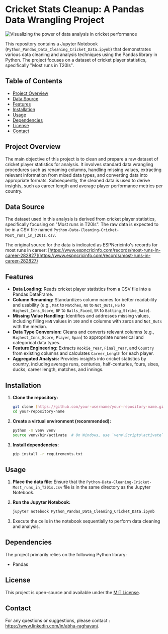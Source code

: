 # Cricket Stats Cleanup: A Pandas Data Wrangling Project

![Visualizing the power of data analysis in cricket performance](https://github.com/araghavan22/T20I-Cricket-Performance-Analysis-Pandas-Data-Cleaning-/blob/main/Cricket_Data_Analysis_Using_Python.png)

This repository contains a Jupyter Notebook (`Python_Pandas_Data_Cleaning_Cricket_Data.ipynb`) that demonstrates various data cleaning and analysis techniques using the Pandas library in Python. The project focuses on a dataset of cricket player statistics, specifically "Most runs in T20Is".

## Table of Contents

* [Project Overview](#project-overview)
* [Data Source](#data-source)
* [Features](#features)
* [Installation](#installation)
* [Usage](#usage)
* [Dependencies](#dependencies)
* [License](#license)
* [Contact](#contact)

## Project Overview

The main objective of this project is to clean and prepare a raw dataset of cricket player statistics for analysis. It involves standard data wrangling procedures such as renaming columns, handling missing values, extracting relevant information from mixed data types, and converting data into appropriate formats. Subsequently, the cleaned data is used to derive insights, such as career length and average player performance metrics per country.

## Data Source

The dataset used in this analysis is derived from cricket player statistics, specifically focusing on "Most runs in T20Is". The raw data is expected to be in a CSV file named `Python-Data-Cleaning-Cricket-Most_runs_in_T201s.csv`.

The original source for the data is indicated as ESPNcricinfo's records for most runs in career:
[https://www.espncricinfo.com/records/most-runs-in-career-282827](https://www.espncricinfo.com/records/most-runs-in-career-282827)

## Features

* **Data Loading:** Reads cricket player statistics from a CSV file into a Pandas DataFrame.
* **Column Renaming:** Standardizes column names for better readability and usability (e.g., `Mat` to `Matches`, `NO` to `Not_Outs`, `HS` to `Highest_Inns_Score`, `BF` to `Balls_Faced`, `SR` to `Batting_Strike_Rate`).
* **Missing Value Handling:** Identifies and addresses missing values, including filling `NaN` values in `100` and `0` columns with zeros and `Not_Outs` with the median.
* **Data Type Conversion:** Cleans and converts relevant columns (e.g., `Highest_Inns_Score`, `Player`, `Span`) to appropriate numerical and categorical data types.
* **Feature Engineering:** Extracts `Rookie_Year`, `Final_Year`, and `Country` from existing columns and calculates `Career_Length` for each player.
* **Aggregated Analysis:** Provides insights into cricket statistics by country, including average runs, centuries, half-centuries, fours, sixes, ducks, career length, matches, and innings.

## Installation

1.  **Clone the repository:**

    ```bash
    git clone [https://github.com/your-username/your-repository-name.git](https://github.com/your-username/your-repository-name.git)
    cd your-repository-name
    ```

2.  **Create a virtual environment (recommended):**

    ```bash
    python -m venv venv
    source venv/bin/activate  # On Windows, use `venv\Scripts\activate`
    ```

3.  **Install dependencies:**

    ```bash
    pip install -r requirements.txt
    ```

## Usage

1.  **Place the data file:** Ensure that the `Python-Data-Cleaning-Cricket-Most_runs_in_T201s.csv` file is in the same directory as the Jupyter Notebook.
2.  **Run the Jupyter Notebook:**

    ```bash
    jupyter notebook Python_Pandas_Data_Cleaning_Cricket_Data.ipynb
    ```
3.  Execute the cells in the notebook sequentially to perform data cleaning and analysis.

## Dependencies

The project primarily relies on the following Python library:

* Pandas

## License

This project is open-source and available under the [MIT License](https://opensource.org/licenses/MIT).

## Contact

For any questions or suggestions, please contact : https://www.linkedin.com/in/abha-raghavan/.
